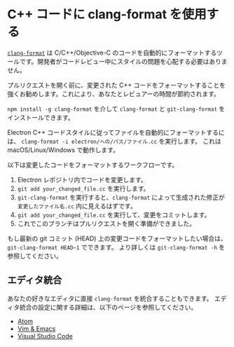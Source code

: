 # C++ コードに clang-format を使用する

[`clang-format`](https://clang.llvm.org/docs/ClangFormat.html) は C/C++/Objective-C のコードを自動的にフォーマットするツールです。開発者がコードレビュー中にスタイルの問題を心配する必要はありません。

プルリクエストを開く前に、変更された C++ コードをフォーマットすることを強くお勧めします。これにより、あなたとレビュアーの時間が節約されます。

`npm install -g clang-format` を介して `clang-format` と `git-clang-format` をインストールできます。

Electron C++ コードスタイルに従ってファイルを自動的にフォーマットするには、 `clang-format -i electron/への/パス/ファイル.cc` を実行します。 これは macOS/Linux/Windows で動作します。

以下は変更したコードをフォーマットするワークフローです。

1. Electron レポジトリ内でコードを変更します。
2. `git add your_changed_file.cc` を実行します。
3. `git-clang-format` を実行すると、`clang-format` によって生成された修正が `変更したファイル名.cc` 内に見えるはずです。
4. `git add your_changed_file.cc` を実行して、変更をコミットします。
5. これでこのブランチはプルリクエストを開く準備ができました。

もし最新の git コミット (HEAD) 上の変更コードをフォーマットしたい場合は、`git-clang-format HEAD~1` でできます。 より詳しくは `git-clang-format -h` を参照してください。

## エディタ統合

あなたの好きなエディタに直接 `clang-format` を統合することもできます。 エディタ統合の設定に関する詳細は、以下のページを参照してください。

  * [Atom](https://atom.io/packages/clang-format)
  * [Vim & Emacs](https://clang.llvm.org/docs/ClangFormat.html#vim-integration)
  * [Visual Studio Code](https://marketplace.visualstudio.com/items?itemName=xaver.clang-format)
